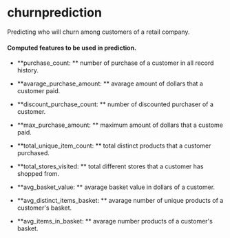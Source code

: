 # churnprediction

Predicting who will churn among customers of a retail company.


#### Computed features to be used in prediction.

- **purchase_count: ** number of purchase of a customer in all record history.

- **avarage_purchase_amount: ** avarage amount of dollars that a customer paid.

- **discount_purchase_count: ** number of discounted purchaser of a customer.

- **max_purchase_amount: ** maximum amount of dollars that a custome paid.

- **total_unique_item_count: ** total distinct products that a customer purchased.

- **total_stores_visited: ** total different stores that a customer has shopped from.

- **avg_basket_value: ** avarage basket value in dollars of a customer.

- **avg_distinct_items_basket: ** avarage number of unique products of a customer's basket.

- **avg_items_in_basket: ** avarage number products of a customer's basket.
